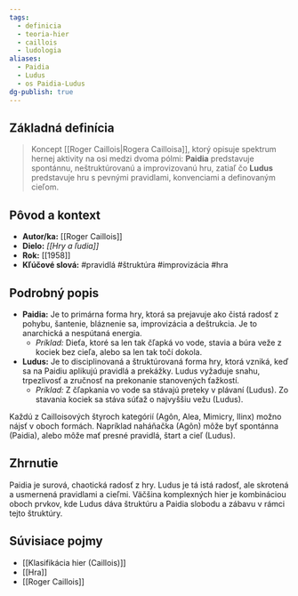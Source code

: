 ```yaml
---
tags:
  - definicia
  - teoria-hier
  - caillois
  - ludologia
aliases:
  - Paidia
  - Ludus
  - os Paidia-Ludus
dg-publish: true
---
```

## Základná definícia

> Koncept [[Roger Caillois|Rogera Cailloisa]], ktorý opisuje spektrum hernej aktivity na osi medzi dvoma pólmi: **Paidia** predstavuje spontánnu, neštruktúrovanú a improvizovanú hru, zatiaľ čo **Ludus** predstavuje hru s pevnými pravidlami, konvenciami a definovaným cieľom.

## Pôvod a kontext

* **Autor/ka:** [[Roger Caillois]]
* **Dielo:** *[[Hry a ľudia]]*
* **Rok:** [[1958]]
* **Kľúčové slová:** #pravidlá #štruktúra #improvizácia #hra

## Podrobný popis

* **Paidia:** Je to primárna forma hry, ktorá sa prejavuje ako čistá radosť z pohybu, šantenie, bláznenie sa, improvizácia a deštrukcia. Je to anarchická a nespútaná energia.
    * *Príklad:* Dieťa, ktoré sa len tak čľapká vo vode, stavia a búra veže z kociek bez cieľa, alebo sa len tak točí dokola.
* **Ludus:** Je to disciplinovaná a štruktúrovaná forma hry, ktorá vzniká, keď sa na Paidiu aplikujú pravidlá a prekážky. Ludus vyžaduje snahu, trpezlivosť a zručnosť na prekonanie stanovených ťažkostí.
    * *Príklad:* Z čľapkania vo vode sa stávajú preteky v plávaní (Ludus). Zo stavania kociek sa stáva súťaž o najvyššiu vežu (Ludus).

Každú z Cailloisových štyroch kategórií (Agôn, Alea, Mimicry, Ilinx) možno nájsť v oboch formách. Napríklad naháňačka (Agôn) môže byť spontánna (Paidia), alebo môže mať presné pravidlá, štart a cieľ (Ludus).

## Zhrnutie

Paidia je surová, chaotická radosť z hry. Ludus je tá istá radosť, ale skrotená a usmernená pravidlami a cieľmi. Väčšina komplexných hier je kombináciou oboch prvkov, kde Ludus dáva štruktúru a Paidia slobodu a zábavu v rámci tejto štruktúry.

## Súvisiace pojmy

* [[Klasifikácia hier (Caillois)]]
* [[Hra]]
* [[Roger Caillois]]